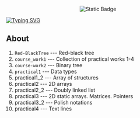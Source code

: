 <p align = "center">
  <img alt="Static Badge" src="https://img.shields.io/badge/CLion-2023.2.1-green?style=plastic&logo=clion&logoColor=green&labelColor=black&color=grey">
</p>

<a href="https://git.io/typing-svg">
  <img src="https://readme-typing-svg.demolab.com?font=Fira+Code&weight=600&size=30&pause=1000&color=FFFFFFF7&vCenter=true&random=false&width=435&lines=LETI+course+1" alt="Typing SVG" />
</a>

## About

1. ```Red-BlackTree``` --- Red-black tree
2. ```course_work1```  --- Collection of practical works 1-4
3. ```course-work2```  --- Binary tree
4. ```practical1```    --- Data types
5. practical1_2  --- Array of structures
6. practical2    --- 2D arrays
7. practical2_2  --- Doubly linked list
8. practical3    --- 2D static arrays. Matrices. Pointers
9. practical3_2  --- Polish notations
10. practical4   --- Text lines
